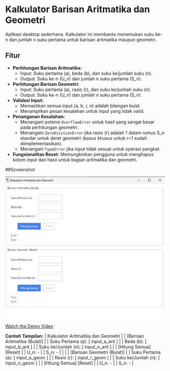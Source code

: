 # Kalkulator Barisan Aritmatika dan Geometri

Aplikasi desktop sederhana. Kalkulator ini membantu menemukan suku ke-n dan jumlah n suku pertama untuk barisan aritmatika maupun geometri.

## Fitur

*   **Perhitungan Barisan Aritmatika:**
    *   Input: Suku pertama (a), beda (b), dan suku ke/jumlah suku (n).
    *   Output: Suku ke-n (U_n) dan jumlah n suku pertama (S_n).
*   **Perhitungan Barisan Geometri:**
    *   Input: Suku pertama (a), rasio (r), dan suku ke/jumlah suku (n).
    *   Output: Suku ke-n (U_n) dan jumlah n suku pertama (S_n).
*   **Validasi Input:**
    *   Memastikan semua input (a, b, r, n) adalah bilangan bulat.
    *   Menampilkan pesan kesalahan untuk input yang tidak valid.
*   **Penanganan Kesalahan:**
    *   Menangani potensi `OverflowError` untuk hasil yang sangat besar pada perhitungan geometri.
    *   Menangani `ZeroDivisionError` jika rasio (r) adalah 1 dalam rumus S_n standar untuk deret geometri (kasus khusus untuk r=1 sudah diimplementasikan).
    *   Menangani `TypeError` jika input tidak sesuai untuk operasi pangkat.
*   **Fungsionalitas Reset:** Memungkinkan pengguna untuk menghapus kolom input dan hasil untuk bagian aritmatika dan geometri.

##Screenshot

![My Application Screenshot](./Assets/screenshot.png)
[Watch the Demo Video](./Assets/Demo.mp4)

**Contoh Tampilan:**
| Kalkulator Aritmatika dan Geometri |
| [Barisan Aritmetika (Bulat)] |
| Suku Pertama (a): [ input_a_arit ] |
| Beda (b): [ input_b_arit ] |
| Suku ke/Jumlah (n): [ input_n_arit ] |
| [Hitung Semua] [Reset] |
| U_n: - |
| S_n: - |
| |
| [Barisan Geometri (Bulat)] |
| Suku Pertama (a): [ input_a_geom ] |
| Rasio (r): [ input_r_geom ] |
| Suku ke/Jumlah (n): [ input_n_geom ] |
| [Hitung Semua] [Reset] |
| U_n: - |
| S_n: - |

